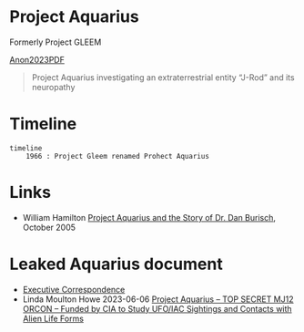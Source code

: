# Project Aquarius

Formerly Project GLEEM

[Anon2023PDF](https://archive.org/details/anon_pdf_from_markdown)
> Project Aquarius investigating an extraterrestrial entity “J-Rod” and its neuropathy

# Timeline

```mermaid
timeline
    1966 : Project Gleem renamed Prohect Aquarius
```

# Links

- William Hamilton [Project Aquarius and the Story of Dr. Dan Burisch](https://web.archive.org/web/20061006012118/https://www.astrosciences.info/Aquarius.htm), October 2005

# Leaked Aquarius document

- [Executive Correspondence](https://archive.org/details/project-aquarius-11-pages/page/n5/mode/2up)
- Linda Moulton Howe 2023-06-06 [Project Aquarius – TOP SECRET MJ12 ORCON – Funded by CIA to Study UFO/IAC Sightings and Contacts with Alien Life Forms](https://www.earthfiles.com/2022/06/06/project-aquarius-top-secret-mj12-orcon-funded-by-cia-to-study-ufo-iac-sightings-and-contacts-with-alien-life-forms/)
